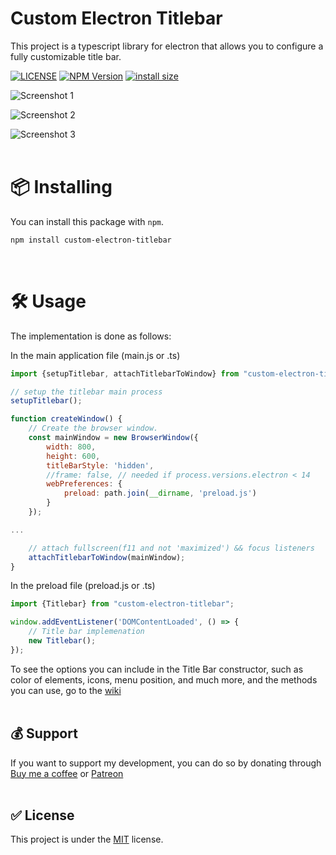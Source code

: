 # Custom Electron Titlebar

This project is a typescript library for electron that allows you to configure a fully customizable title bar.

[![LICENSE](https://img.shields.io/github/license/AlexTorresSk/custom-electron-titlebar.svg)](https://github.com/AlexTorresSk/custom-electron-titlebar/blob/master/LICENSE)
[![NPM Version](https://img.shields.io/npm/v/custom-electron-titlebar.svg)](https://npmjs.org/package/custom-electron-titlebar)
[![install size](https://packagephobia.com/badge?p=custom-electron-titlebar)](https://packagephobia.com/result?p=custom-electron-titlebar)

![Screenshot 1](screenshots/cet-001.jpg)

![Screenshot 2](screenshots/cet-002.jpg)

![Screenshot 3](screenshots/cet-003.jpg)
<br><br>

# 📦 Installing

You can install this package with `npm`.

```sh
npm install custom-electron-titlebar
```

<br>

# 🛠️ Usage

The implementation is done as follows:

In the main application file (main.js or .ts)

```js
import {setupTitlebar, attachTitlebarToWindow} from "custom-electron-titlebar/main";

// setup the titlebar main process
setupTitlebar();

function createWindow() {
    // Create the browser window.
    const mainWindow = new BrowserWindow({
        width: 800,
        height: 600,
        titleBarStyle: 'hidden',
        //frame: false, // needed if process.versions.electron < 14
        webPreferences: {
            preload: path.join(__dirname, 'preload.js')
        }
    });

...

    // attach fullscreen(f11 and not 'maximized') && focus listeners
    attachTitlebarToWindow(mainWindow);
}
```

In the preload file (preload.js or .ts)

```js
import {Titlebar} from "custom-electron-titlebar";

window.addEventListener('DOMContentLoaded', () => {
    // Title bar implemenation
    new Titlebar();
});
```

To see the options you can include in the Title Bar constructor, such as color of elements, icons, menu position, and
much more, and the methods you can use, go to the [wiki](https://github.com/AlexTorresSk/custom-electron-titlebar/wiki)
<br><br>

## 💰 Support

If you want to support my development, you can do so by donating
through [Buy me a coffee](https://www.buymeacoffee.com/AlexTorresSk) or [Patreon](https://www.patreon.com/AlexTorresSk)
<br><br>

## ✅ License

This project is under the [MIT](https://github.com/AlexTorresSk/custom-electron-titlebar/blob/master/LICENSE) license.
